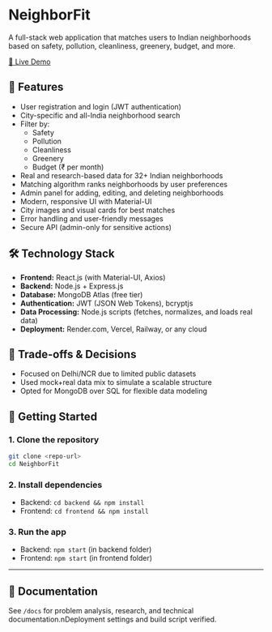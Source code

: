 # NeighborFit

A full-stack web application that matches users to Indian neighborhoods based on safety, pollution, cleanliness, greenery, budget, and more.

[🔗 Live Demo](https://neighbor-fit-oq8u.vercel.app/)

## 🚀 Features
- User registration and login (JWT authentication)
- City-specific and all-India neighborhood search
- Filter by:
  - Safety
  - Pollution
  - Cleanliness
  - Greenery
  - Budget (₹ per month)
- Real and research-based data for 32+ Indian neighborhoods
- Matching algorithm ranks neighborhoods by user preferences
- Admin panel for adding, editing, and deleting neighborhoods
- Modern, responsive UI with Material-UI
- City images and visual cards for best matches
- Error handling and user-friendly messages
- Secure API (admin-only for sensitive actions)

## 🛠️ Technology Stack
- **Frontend:** React.js (with Material-UI, Axios)
- **Backend:** Node.js + Express.js
- **Database:** MongoDB Atlas (free tier)
- **Authentication:** JWT (JSON Web Tokens), bcryptjs
- **Data Processing:** Node.js scripts (fetches, normalizes, and loads real data)
- **Deployment:** Render.com, Vercel, Railway, or any cloud

## 🔄 Trade-offs & Decisions
- Focused on Delhi/NCR due to limited public datasets
- Used mock+real data mix to simulate a scalable structure
- Opted for MongoDB over SQL for flexible data modeling

## 🏁 Getting Started

### 1. Clone the repository
```bash
git clone <repo-url>
cd NeighborFit
```

### 2. Install dependencies
- Backend: `cd backend && npm install`
- Frontend: `cd frontend && npm install`

### 3. Run the app
- Backend: `npm start` (in backend folder)
- Frontend: `npm start` (in frontend folder)

---

## 📄 Documentation
See `/docs` for problem analysis, research, and technical documentation.\ n D e p l o y m e n t   s e t t i n g s   a n d   b u i l d   s c r i p t   v e r i f i e d .  
 